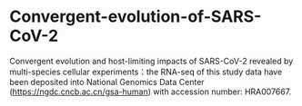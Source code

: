 # Convergent-evolution-of-SARS-CoV-2
Convergent evolution and host-limiting impacts of SARS-CoV-2 revealed by multi-species cellular experiments：the RNA-seq of this study data have been deposited into National Genomics Data Center (https://ngdc.cncb.ac.cn/gsa-human) with accession number: HRA007667.
